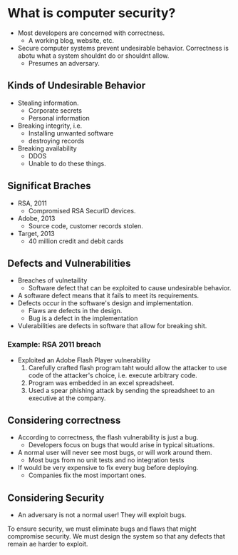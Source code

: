 # What is computer security?
- Most developers are concerned with correctness.
    - A working blog, website, etc.
- Secure computer systems prevent undesirable behavior. Correctness is abotu what a system shouldnt do or shouldnt allow.
     - Presumes an adversary.

## Kinds of Undesirable Behavior
- Stealing information.
    - Corporate secrets
    - Personal information
- Breaking integrity, i.e.
    - Installing unwanted software
    - destroying records
- Breaking availability
    - DDOS
    - Unable to do these things.

## Significat Braches
- RSA, 2011
    - Compromised RSA SecurID devices.
- Adobe, 2013
    - Source code, customer records stolen.
- Target, 2013
    - 40 million credit and debit cards

## Defects and Vulnerabilities
- Breaches of vulnetaility
    - Software defect that can be exploited to cause undesirable behavior.
- A software defect means that it fails to meet its requirements.
- Defects occur in the software's design and implementation.
    - Flaws are defects in the design.
    - Bug is a defect in the implementation
- Vulerabilities are defects in software that allow for breaking shit.

### Example: RSA 2011 breach
- Exploited an Adobe Flash Player vulnerability
    1. Carefully crafted flash program taht would allow the attacker to use code of the attacker's choice, i.e. execute arbitrary code.
    2. Program was embedded in an excel spreadsheet.
    3. Used a spear phishing attack by sending the spreadsheet to an executive at the company.

## Considering correctness
- According to correctness, the flash vulnerability is just a bug.
    - Developers focus on bugs that would arise in typical situations.
- A normal user will never see most bugs, or will work around them.
    - Most bugs from no unit tests and no integration tests
- If would be very expensive to fix every bug before deploying.
    - Companies fix the most important ones.

## Considering Security
- An adversary is not a normal user! They will exploit bugs.

To ensure security, we must eliminate bugs and flaws that might compromise security. We must design the system so that any defects that remain ae harder to exploit.
